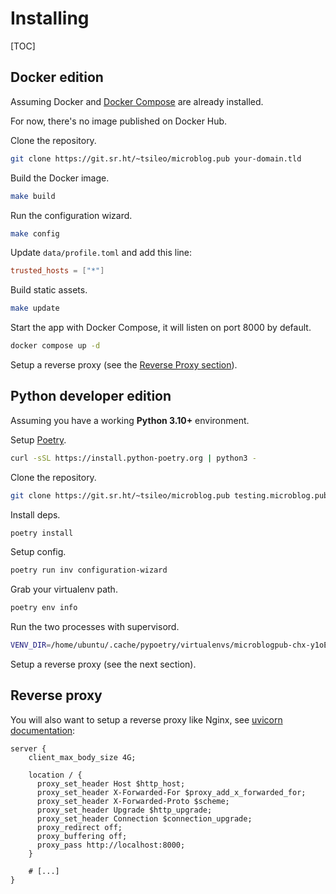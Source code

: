 # Installing

[TOC]

## Docker edition

Assuming Docker and [Docker Compose](https://docs.docker.com/compose/install/) are already installed.

For now, there's no image published on Docker Hub.

Clone the repository.

```bash
git clone https://git.sr.ht/~tsileo/microblog.pub your-domain.tld
```

Build the Docker image.

```bash
make build
```

Run the configuration wizard.

```bash
make config
```

Update `data/profile.toml` and add this line:

```toml
trusted_hosts = ["*"]
```

Build static assets.

```bash
make update
```

Start the app with Docker Compose, it will listen on port 8000 by default.

```bash
docker compose up -d
```

Setup a reverse proxy (see the [Reverse Proxy section](/installing.html#reverse-proxy)).

## Python developer edition

Assuming you have a working **Python 3.10+** environment. 

Setup [Poetry](https://python-poetry.org/docs/master/#installing-with-the-official-installer).

```bash
curl -sSL https://install.python-poetry.org | python3 -
```

Clone the repository.

```bash
git clone https://git.sr.ht/~tsileo/microblog.pub testing.microblog.pub
```

Install deps.

```bash
poetry install
```

Setup config.

```bash
poetry run inv configuration-wizard
```

Grab your virtualenv path.

```bash
poetry env info
```

Run the two processes with supervisord.

```bash
VENV_DIR=/home/ubuntu/.cache/pypoetry/virtualenvs/microblogpub-chx-y1oE-py3.10 poetry run supervisord -c misc/supervisord.conf -n
```

Setup a reverse proxy (see the next section).

## Reverse proxy

You will also want to setup a reverse proxy like Nginx, see [uvicorn documentation](https://www.uvicorn.org/deployment/#running-behind-nginx):

```nginx
server {
    client_max_body_size 4G;

    location / {
      proxy_set_header Host $http_host;
      proxy_set_header X-Forwarded-For $proxy_add_x_forwarded_for;
      proxy_set_header X-Forwarded-Proto $scheme;
      proxy_set_header Upgrade $http_upgrade;
      proxy_set_header Connection $connection_upgrade;
      proxy_redirect off;
      proxy_buffering off;
      proxy_pass http://localhost:8000;
    }

    # [...]
}

```
